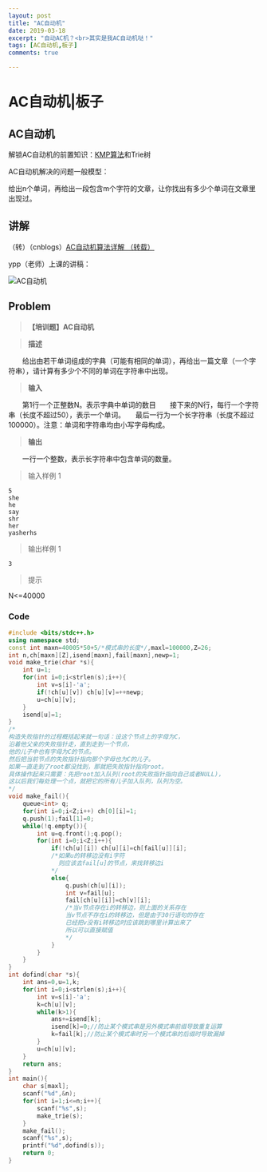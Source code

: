 ```yaml
---
layout: post
title: "AC自动机"
date: 2019-03-18
excerpt: "自动AC机？<br>其实是我AC自动机哒！"
tags: [AC自动机,板子]
comments: true

---
```


# AC自动机|板子

## AC自动机

解锁AC自动机的前置知识：[KMP算法]("http://ddd-dyx.cn/LuoguP3375-%E6%A8%A1%E6%9D%BF-KMP%E5%AD%97%E7%AC%A6%E4%B8%B2%E5%8C%B9%E9%85%8DKMP%E6%9D%BF%E5%AD%90/")和Trie树

AC自动机解决的问题一般模型：

给出n个单词，再给出一段包含m个字符的文章，让你找出有多少个单词在文章里出现过。

## 讲解

（转）（cnblogs）[AC自动机算法详解 （转载）](https://www.cnblogs.com/cmmdc/p/7337611.html)

ypp（老师）上课的讲稿：

![AC自动机](https://i.loli.net/2019/03/18/5c8f67fc765fe.png)

## Problem

> **【培训题】AC自动机** 

> **描述**

　　给出由若干单词组成的字典（可能有相同的单词），再给出一篇文章（一个字符串），请计算有多少个不同的单词在字符串中出现。

> **输入**

　　第1行一个正整数N。表示字典中单词的数目　　接下来的N行，每行一个字符串（长度不超过50），表示一个单词。　　最后一行为一个长字符串（长度不超过100000）。注意：单词和字符串均由小写字母构成。

> **输出**

　　一行一个整数，表示长字符串中包含单词的数量。

> 输入样例 1                 

```
5
she
he
say
shr
her
yasherhs
```

> 输出样例 1

```
3
```

> 提示

N<=40000

### Code

```cpp
#include <bits/stdc++.h>
using namespace std;
const int maxn=40005*50+5/*模式串的长度*/,maxl=100000,Z=26;
int n,ch[maxn][Z],isend[maxn],fail[maxn],newp=1; 
void make_trie(char *s){
	int u=1;
	for(int i=0;i<strlen(s);i++){
		int v=s[i]-'a';
		if(!ch[u][v]) ch[u][v]=++newp;
		u=ch[u][v];
	}
	isend[u]=1;
}
/*
构造失败指针的过程概括起来就一句话：设这个节点上的字母为C，
沿着他父亲的失败指针走，直到走到一个节点，
他的儿子中也有字母为C的节点。
然后把当前节点的失败指针指向那个字母也为C的儿子。
如果一直走到了root都没找到，那就把失败指针指向root。
具体操作起来只需要：先把root加入队列(root的失败指针指向自己或者NULL)，
这以后我们每处理一个点，就把它的所有儿子加入队列，队列为空。
*/
void make_fail(){
	queue<int> q;
	for(int i=0;i<Z;i++) ch[0][i]=1;
	q.push(1);fail[1]=0;
	while(!q.empty()){
		int u=q.front();q.pop();
		for(int i=0;i<Z;i++){
			if(!ch[u][i]) ch[u][i]=ch[fail[u]][i];
			/*如果u的转移边没有i字符 
			  则应该去fail[u]的节点，来找转移边i 
			*/
			else{
				q.push(ch[u][i]);
				int v=fail[u];
				fail[ch[u][i]]=ch[v][i];
				/*当v节点存在i的转移边，则上面的关系存在
				当v节点不存在i的转移边，但是由于30行语句的存在 
				已经把v没有i转移边时应该跳到哪里计算出来了
				所以可以直接赋值 
				*/
			}			
		}
	}
}
int dofind(char *s){
	int ans=0,u=1,k;
	for(int i=0;i<strlen(s);i++){
		int v=s[i]-'a';
		k=ch[u][v];
		while(k>1){
			ans+=isend[k];
			isend[k]=0;//防止某个模式串是另外模式串前缀导致重复运算 
			k=fail[k];//防止某个模式串时另一个模式串的后缀时导致漏掉 
		}
		u=ch[u][v];
	}
	return ans;
}
int main(){
	char s[maxl];
	scanf("%d",&n);
	for(int i=1;i<=n;i++){
		scanf("%s",s);
		make_trie(s);
	}
	make_fail();
	scanf("%s",s);
	printf("%d",dofind(s));
	return 0;
}
```

